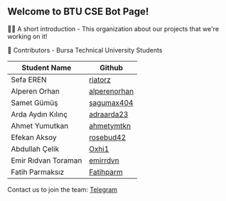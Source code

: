 ## Welcome to BTU CSE Bot Page!

🙋‍♀️ A short introduction - This organization about our projects that we're working on it!

🌈 Contributors - Bursa Technical University Students

| Student Name  | Github |
| ------------- | ------------- |
| Sefa EREN  | [riatorz](https://github.com/riatorz)  |
| Alperen Orhan  | [alperenorhan](https://github.com/alperenorhan)  |
| Samet Gümüş | [sagumax404](https://github.com/sagumax404) |
| Arda Aydın Kılınç | [adraarda23](https://github.com/adraarda23) |
| Ahmet Yumutkan | [ahmetymtkn](https://github.com/ahmetymtkn) |
| Efekan Aksoy | [rosebud42](https://github.com/rosebud42) |
| Abdullah Çelik | [Oxhi1](https://github.com/Oxhi1) |
| Emir Rıdvan Toraman | [emirrdvn](https://github.com/emirrdvn) |
| Fatih Parmaksız | [Fatihparm](https://github.com/Fatihparm) |

Contact us to join the team: [Telegram](https://t.me/sefaeren0)

